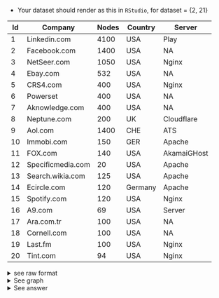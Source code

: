 * Your dataset should render as this in `RStudio`, for dataset = {2, 21}

| Id | Company | Nodes | Country | Server |
| ------------- | ------------- | ------------- | ------------- | ------------- |
| 1 | Linkedin.com | 4100 | USA | Play |
| 2 | Facebook.com | 1400 | USA | NA |
| 3 | NetSeer.com | 1050 | USA | Nginx |
| 4 | Ebay.com | 532 | USA | NA |
| 5 | CRS4.com | 400 | USA  | Nginx |
| 6 | Powerset | 400 | USA | NA |
| 7 | Aknowledge.com | 400 | USA | NA |
| 8 | Neptune.com | 200 | UK | Cloudflare |
| 9 | Aol.com | 1400 | CHE | ATS |
| 10 | Immobi.com | 150 | GER | Apache |
| 11 | FOX.com | 140 | USA | AkamaiGHost |
| 12 | Specificmedia.com | 20 | USA | Apache |
| 13 | Search.wikia.com | 125 | USA | Apache |
| 14 | Ecircle.com | 120 | Germany | Apache |
| 15 | Spotify.com | 120 | USA | Nginx |
| 16 | A9.com | 69 | USA | Server |
| 17 | Ara.com.tr | 100 | USA | NA |
| 18 | Cornell.com | 100 | USA | NA |
| 19 | Last.fm | 100 | USA | Nginx |
| 20 | Tint.com | 94 | USA | Nginx |

<details><summary>see raw format</summary>
<p>
  
```python
Id, Company, Nodes, Country, Server
1, Linkedin.com, 4100, USA, Play
2, Facebook.com, 1400, USA, NA
3, NetSeer.com, 1050, USA, Nginx
4, bay.com, 532, USA, NA
5, Crs4.com, 400, USA , Nginx
6, Powerset, 400, USA, NA
7, Aknowledge.com, 400, USA, NA
8, Neptune.com, 200, UK, Cloudflare
9, Aol.com, 1400, CHE, ATS
10, Immobi.com, 150, GER, Apache
11, Fox.com, 140, USA, AkamaiGHost
12, Specificmedia.com, 20, USA, Apache
13, Search.wikia.com, 125, USA, Apache
14, Ecircle.com, 120, Germany, Apache
15, Spotify.com, 120, USA, Nginx
16, A9.com, 69, USA, Server
17, Ara.com.tr, 100, USA, NA
18, Cornell.com, 100, USA, NA
19, Last.fm, 100, USA, Nginx
20, Tint.com, 94, USA, Nginx
```
</p>
</details>

<details>
<summary>See graph</summary>
<p>  

[![isaac-arnault-datavisualization-using-R-17.png](https://i.postimg.cc/j5cnHhqn/isaac-arnault-datavisualization-using-R-17.png)](https://postimg.cc/PpLqhYwd)

</p>
</details>

<details>
<summary>See answer</summary>
<p>
  
```Python
The graph shows that 4 companies use 500 to 1500 nodes: Ebay, NetSeer, Facebook, Aol.
```
</p>
</details>
